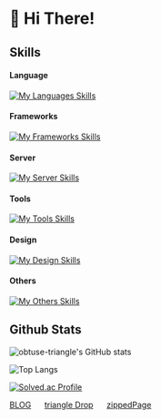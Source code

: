 # 👋 Hi There!

## Skills
#### Language
[![My Languages Skills](https://skillicons.dev/icons?i=html,css,js,php,nodejs,py,c)](https://skillicons.dev)
#### Frameworks
[![My Frameworks Skills](https://skillicons.dev/icons?i=express,flask,fastapi,selenium)](https://skillicons.dev)
#### Server
[![My Server Skills](https://skillicons.dev/icons?i=linux,ubuntu,nginx,mysql,sqlite)](https://skillicons.dev)
#### Tools
[![My Tools Skills](https://skillicons.dev/icons?i=vscode,vim,git,postman)](https://skillicons.dev)
#### Design
[![My Design Skills](https://skillicons.dev/icons?i=figma,ps,ai,pr,ae)](https://skillicons.dev)
#### Others
[![My Others Skills](https://skillicons.dev/icons?i=arduino,opencv,jquery,cloudflare)](https://skillicons.dev)

## Github Stats
![obtuse-triangle's GitHub stats](https://github-readme-stats.vercel.app/api?username=obtuse-triangle&theme=dracula&show_icons=true)

![Top Langs](https://github-readme-stats.vercel.app/api/top-langs/?username=obtuse-triangle&layout=compact&theme=dracula)

[![Solved.ac Profile](http://mazassumnida.wtf/api/v2/generate_badge?boj=obtuse)](https://solved.ac/obtuse)

<!---
## Top Repository
[![Readme Card](https://github-readme-stats.vercel.app/api/pin/?username=NY0510&repo=triangleDrop&theme=dracula)](https://github.com/NY0510/triangleDrop)
[![Readme Card](https://github-readme-stats.vercel.app/api/pin/?username=obtuse-triangle&repo=zippedPage&theme=dracula)](https://github.com/obtuse-triangle/zippedPage)
[![Readme Card](https://github-readme-stats.vercel.app/api/pin/?username=obtuse-triangle&repo=neisScheduleToICS&theme=dracula)](https://github.com/obtuse-triangle/neisScheduleToICS)
-->

[BLOG](https://obtuse.kr/blog) &nbsp;&nbsp;&nbsp;&nbsp;&nbsp;[triangle Drop](https://triangledrop.obtuse.kr)&nbsp;&nbsp;&nbsp;&nbsp;&nbsp;&nbsp;[zippedPage](https://zip.obtuse.kr)
